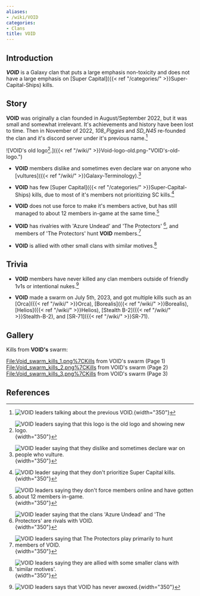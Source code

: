 ```yaml
---
aliases:
- /wiki/VOID
categories:
- Clans
title: VOID
---
```


## Introduction

**_VOID_** is a Galaxy clan that puts a large emphasis non-toxicity and does not have a large emphasis on [Super Capital]({{< ref "/categories/" >}}Super-Capital-Ships) kills.

## Story

**VOID** was originally a clan founded in August/September 2022, but it was small and somewhat irrelevant. It's achievements and history have been lost to time. Then in November of 2022, _108_Piggies_ and _SD_N45_ re-founded the clan and it's discord server under it's previous name.[^1]

![VOID's old logo[^2].]({{< ref "/wiki/" >}}Void-logo-old.png-"VOID's-old-logo.")

- **VOID** members dislike and sometimes even declare war on anyone who [vultures]({{< ref "/wiki/" >}}Galaxy-Terminology).[^4]

<!-- -->

- **VOID** has few [Super Capital]({{< ref "/categories/" >}}Super-Capital-Ships) kills, due to most of it's members not prioritizing SC kills.[^5]

<!-- -->

- **VOID** does not use force to make it's members active, but has still managed to about 12 members in-game at the same time.[^6]

<!-- -->

- **VOID** has rivalries with 'Azure Undead' and 'The Protectors' [^7], and members of 'The Protectors' hunt **VOID** members.[^8]

<!-- -->

- **VOID** is allied with other small clans with similar motives.[^9]

## Trivia

- **VOID** members have never killed any clan members outside of friendly 1v1s or intentional nukes.[^10]

<!-- -->

- **VOID** made a swarm on July 5th, 2023, and got multiple kills such as an [Orca]({{< ref "/wiki/" >}}Orca), [Borealis]({{< ref "/wiki/" >}}Borealis), [Helios]({{< ref "/wiki/" >}}Helios), [Stealth B-2]({{< ref "/wiki/" >}}Stealth-B-2), and [SR-71]({{< ref "/wiki/" >}}SR-71).

## Gallery

Kills from **VOID's** swarm:

<File:Void_swarm_kills_1.png%7CKills> from VOID's swarm (Page 1) <File:Void_swarm_kills_2.png%7CKills> from VOID's swarm (Page 2) <File:Void_swarm_kills_3.png%7CKills> from VOID's swarm (Page 3)

## References

<references />

[^1]: ![VOID leaders talking about the previous
VOID.](Void_citation_old_void.png "VOID leaders talking about the previous VOID."){width="350"}

[^2]: ![VOID leaders saying that this logo is the old logo and showing new
logo.](Void_citation_logo.png "VOID leaders saying that this logo is the old logo and showing new logo."){width="350"}

[^3]: ![VOID leaders saying that this logo is the old logo and showing new
logo.](Void_citation_logo.png "VOID leaders saying that this logo is the old logo and showing new logo."){width="350"}

[^4]: ![VOID leader saying that they dislike and sometimes declare war on
people who
vulture.](Void_citation_warring_vultures.png "VOID leader saying that they dislike and sometimes declare war on people who vulture."){width="350"}

[^5]: ![VOID leader saying that they don't prioritize Super Capital
kills.](Void_citation_no_sc_kills.png "VOID leader saying that they don't prioritize Super Capital kills."){width="350"}

[^6]: ![VOID leaders saying they don't force members online and have
gotten about 12 members
in-game.](Void_citation_12_players.png "VOID leaders saying they don't force members online and have gotten about 12 members in-game."){width="350"}

[^7]: ![VOID leader saying that the clans 'Azure Undead' and 'The
Protectors' are rivals with
VOID.](Void_citation_rivals.png "VOID leader saying that the clans 'Azure Undead' and 'The Protectors' are rivals with VOID."){width="350"}

[^8]: ![VOID leaders saying that The Protectors play primarily to hunt
members of
VOID.](Void_citation_tp_hunting.png "VOID leaders saying that The Protectors play primarily to hunt members of VOID."){width="350"}

[^9]: ![VOID leaders saying they are allied with some smaller clans with
'similar
motives'.](Void_citation_allies.png "VOID leaders saying they are allied with some smaller clans with 'similar motives'."){width="350"}

[^10]: ![VOID leaders says that VOID has never
awoxed.](Void_citation_no_awox.png "VOID leaders says that VOID has never awoxed."){width="350"}